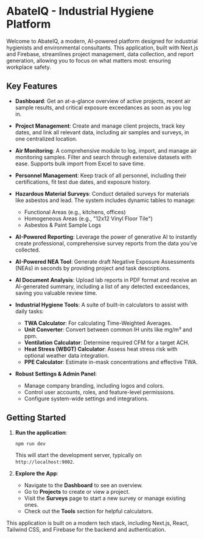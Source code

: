 # AbateIQ - Industrial Hygiene Platform

Welcome to AbateIQ, a modern, AI-powered platform designed for industrial hygienists and environmental consultants. This application, built with Next.js and Firebase, streamlines project management, data collection, and report generation, allowing you to focus on what matters most: ensuring workplace safety.

## Key Features

- **Dashboard**: Get an at-a-glance overview of active projects, recent air sample results, and critical exposure exceedances as soon as you log in.

- **Project Management**: Create and manage client projects, track key dates, and link all relevant data, including air samples and surveys, in one centralized location.

- **Air Monitoring**: A comprehensive module to log, import, and manage air monitoring samples. Filter and search through extensive datasets with ease. Supports bulk import from Excel to save time.

- **Personnel Management**: Keep track of all personnel, including their certifications, fit test due dates, and exposure history.

- **Hazardous Material Surveys**: Conduct detailed surveys for materials like asbestos and lead. The system includes dynamic tables to manage:
    - Functional Areas (e.g., kitchens, offices)
    - Homogeneous Areas (e.g., "12x12 Vinyl Floor Tile")
    - Asbestos & Paint Sample Logs

- **AI-Powered Reporting**: Leverage the power of generative AI to instantly create professional, comprehensive survey reports from the data you've collected.

- **AI-Powered NEA Tool**: Generate draft Negative Exposure Assessments (NEAs) in seconds by providing project and task descriptions.

- **AI Document Analysis**: Upload lab reports in PDF format and receive an AI-generated summary, including a list of any detected exceedances, saving you valuable review time.

- **Industrial Hygiene Tools**: A suite of built-in calculators to assist with daily tasks:
    - **TWA Calculator**: For calculating Time-Weighted Averages.
    - **Unit Converter**: Convert between common IH units like mg/m³ and ppm.
    - **Ventilation Calculator**: Determine required CFM for a target ACH.
    - **Heat Stress (WBGT) Calculator**: Assess heat stress risk with optional weather data integration.
    - **PPE Calculator**: Estimate in-mask concentrations and effective TWA.

- **Robust Settings & Admin Panel**:
    - Manage company branding, including logos and colors.
    - Control user accounts, roles, and feature-level permissions.
    - Configure system-wide settings and integrations.

## Getting Started

1.  **Run the application**:
    ```bash
    npm run dev
    ```
    This will start the development server, typically on `http://localhost:9002`.

2.  **Explore the App**:
    - Navigate to the **Dashboard** to see an overview.
    - Go to **Projects** to create or view a project.
    - Visit the **Surveys** page to start a new survey or manage existing ones.
    - Check out the **Tools** section for helpful calculators.

This application is built on a modern tech stack, including Next.js, React, Tailwind CSS, and Firebase for the backend and authentication.
